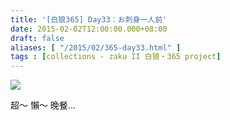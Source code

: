 ```yaml
---
title: '[白狼365] Day33：お刺身一人前'
date: 2015-02-02T12:00:00.000+08:00
draft: false
aliases: [ "/2015/02/365-day33.html" ]
tags : [collections - zaku II 白狼・365 project]
---
```


[![](https://farm8.staticflickr.com/7533/16118072272_4b54742194_z.jpg)](https://farm8.staticflickr.com/7533/16118072272_4b54742194_z.jpg)

超～ 懶～ 晚餐...